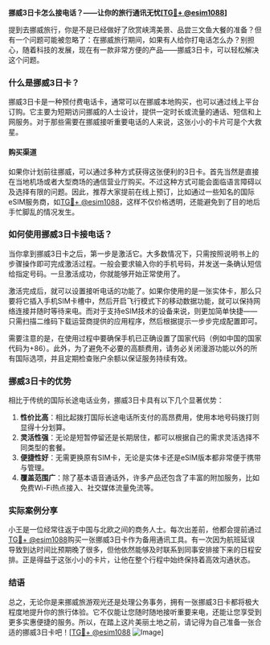 **挪威3日卡怎么接电话？——让你的旅行通讯无忧[[TG💪+ @esim1088](https://t.me/s/esim1088)]**

提到去挪威旅行，你是不是已经做好了欣赏峡湾美景、品尝三文鱼大餐的准备？但有一个问题可能被忽略了：在挪威旅行期间，如果有人给你打电话怎么办？别担心，随着科技的发展，现在有一款非常方便的产品——挪威3日卡，可以轻松解决这个问题。

### 什么是挪威3日卡？

挪威3日卡是一种预付费电话卡，通常可以在挪威本地购买，也可以通过线上平台订购。它主要为短期访问挪威的人士设计，提供一定时长或流量的通话、短信和上网服务。对于那些需要在挪威接听重要电话的人来说，这张小小的卡片可是个大救星。

#### 购买渠道

如果你计划前往挪威，可以通过多种方式获得这张便利的3日卡。首先当然是直接在当地机场或者大型商场的通信营业厅购买。不过这种方式可能会面临语言障碍以及选择有限的问题。因此，推荐大家提前在线上预订，比如通过一些知名的国际eSIM服务商，如[TG💪+ @esim1088](https://t.me/s/esim1088)，这样不仅价格透明，还能避免到了目的地后手忙脚乱的情况发生。

### 如何使用挪威3日卡接电话？

当你拿到挪威3日卡之后，第一步是激活它。大多数情况下，只需按照说明书上的步骤操作即可完成激活过程。一般会要求输入你的手机号码，并发送一条确认短信给指定号码。一旦激活成功，你就能够开始正常使用了。

激活完成后，就可以设置接听电话的功能了。如果你使用的是一张实体卡，那么只要将它插入手机SIM卡槽中，然后开启飞行模式下的移动数据功能，就可以保持网络连接并随时等待来电。而对于支持eSIM技术的设备来说，则更加简单快捷——只需扫描二维码下载运营商提供的应用程序，然后根据提示一步步完成配置即可。

需要注意的是，在使用过程中要确保手机已正确设置了国家代码（例如中国的国家代码为+86）。此外，为了避免不必要的高额费用，请务必关闭漫游功能以外的所有国际选项，并且定期检查账户余额以保证服务持续有效。

### 挪威3日卡的优势

相比于传统的国际长途电话业务，挪威3日卡具有以下几个显著优势：

1. **性价比高**：相比起拨打国际长途电话所支付的高昂费用，使用本地号码拨打则显得十分划算。
2. **灵活性强**：无论是短暂停留还是长期居住，都可以根据自己的需求灵活选择不同类型的套餐。
3. **便捷性好**：无需更换原有SIM卡，无论是实体卡还是eSIM版本都非常便于携带与管理。
4. **覆盖范围广**：除了基本语音通话外，许多产品还包含了丰富的附加服务，比如免费Wi-Fi热点接入、社交媒体流量免流等。

### 实际案例分享

小王是一位经常往返于中国与北欧之间的商务人士。每次出差前，他都会提前通过[TG💪+ @esim1088](https://t.me/s/esim1088)购买一张挪威3日卡作为备用通讯工具。有一次因为航班延误导致到达时间比预期晚了很多，但他依然能够及时联系到同事安排接下来的日程安排。正是得益于这张小小的卡片，让他在整个行程中始终保持着高效沟通状态。

### 结语

总之，无论你是来挪威旅游观光还是处理公务事务，拥有一张挪威3日卡都将极大程度地提升你的旅行体验。它不仅能让您随时随地接听重要来电，还能让您享受到更多实惠便捷的服务。所以，在踏上这片美丽土地之前，请记得为自己准备一张合适的挪威3日卡吧！[[TG💪+ @esim1088](https://t.me/s/esim1088) ![Image](https://i.postimg.cc/4NQfJmqS/Snipaste-2025-05-13-00-14-12.png)]